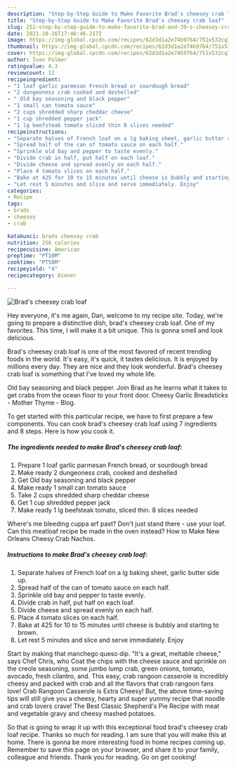 ```yaml
---
description: "Step-by-Step Guide to Make Favorite Brad's cheesey crab loaf"
title: "Step-by-Step Guide to Make Favorite Brad's cheesey crab loaf"
slug: 252-step-by-step-guide-to-make-favorite-brad-and-39-s-cheesey-crab-loaf
date: 2021-10-16T17:46:46.217Z
image: https://img-global.cpcdn.com/recipes/62d3d1a2e74b9764/751x532cq70/brads-cheesey-crab-loaf-recipe-main-photo.jpg
thumbnail: https://img-global.cpcdn.com/recipes/62d3d1a2e74b9764/751x532cq70/brads-cheesey-crab-loaf-recipe-main-photo.jpg
cover: https://img-global.cpcdn.com/recipes/62d3d1a2e74b9764/751x532cq70/brads-cheesey-crab-loaf-recipe-main-photo.jpg
author: Ivan Palmer
ratingvalue: 4.3
reviewcount: 12
recipeingredient:
- "1 loaf garlic parmesan French bread or sourdough bread"
- "2 dungeoness crab cooked and deshelled"
- " Old bay seasoning and black pepper"
- "1 small can tomato sauce"
- "2 cups shredded sharp cheddar cheese"
- "1 cup shredded pepper jack"
- "1 lg beefsteak tomato sliced thin 8 slices needed"
recipeinstructions:
- "Separate halves of French loaf on a lg baking sheet, garlic butter side up."
- "Spread half of the can of tomato sauce on each half."
- "Sprinkle old bay and pepper to taste evenly."
- "Divide crab in half, put half on each loaf."
- "Divide cheese and spread evenly on each half."
- "Place 4 tomato slices on each half."
- "Bake at 425 for 10 to 15 minutes until cheese is bubbly and starting to brown."
- "Let rest 5 minutes and slice and serve immediately. Enjoy"
categories:
- Recipe
tags:
- brads
- cheesey
- crab

katakunci: brads cheesey crab 
nutrition: 256 calories
recipecuisine: American
preptime: "PT10M"
cooktime: "PT58M"
recipeyield: "4"
recipecategory: Dinner

---
```



![Brad&#39;s cheesey crab loaf](https://img-global.cpcdn.com/recipes/62d3d1a2e74b9764/751x532cq70/brads-cheesey-crab-loaf-recipe-main-photo.jpg)

Hey everyone, it's me again, Dan, welcome to my recipe site. Today, we're going to prepare a distinctive dish, brad&#39;s cheesey crab loaf. One of my favorites. This time, I will make it a bit unique. This is gonna smell and look delicious.

Brad&#39;s cheesey crab loaf is one of the most favored of recent trending foods in the world. It's easy, it's quick, it tastes delicious. It is enjoyed by millions every day. They are nice and they look wonderful. Brad&#39;s cheesey crab loaf is something that I've loved my whole life.

Old bay seasoning and black pepper. Join Brad as he learns what it takes to get crabs from the ocean floor to your front door. Cheesy Garlic Breadsticks - Mother Thyme - Blog.


To get started with this particular recipe, we have to first prepare a few components. You can cook brad&#39;s cheesey crab loaf using 7 ingredients and 8 steps. Here is how you cook it.

<!--inarticleads1-->

##### The ingredients needed to make Brad&#39;s cheesey crab loaf:

1. Prepare 1 loaf garlic parmesan French bread, or sourdough bread
1. Make ready 2 dungeoness crab, cooked and deshelled
1. Get  Old bay seasoning and black pepper
1. Make ready 1 small can tomato sauce
1. Take 2 cups shredded sharp cheddar cheese
1. Get 1 cup shredded pepper jack
1. Make ready 1 lg beefsteak tomato, sliced thin. 8 slices needed


Where&#39;s me bleeding cuppa arf past? Don&#39;t just stand there - use your loaf. Can this meatloaf recipe be made in the oven instead? How to Make New Orleans Cheesy Crab Nachos. 

<!--inarticleads2-->

##### Instructions to make Brad&#39;s cheesey crab loaf:

1. Separate halves of French loaf on a lg baking sheet, garlic butter side up.
1. Spread half of the can of tomato sauce on each half.
1. Sprinkle old bay and pepper to taste evenly.
1. Divide crab in half, put half on each loaf.
1. Divide cheese and spread evenly on each half.
1. Place 4 tomato slices on each half.
1. Bake at 425 for 10 to 15 minutes until cheese is bubbly and starting to brown.
1. Let rest 5 minutes and slice and serve immediately. Enjoy


Start by making that manchego queso dip. &#34;It&#39;s a great, meltable cheese,&#34; says Chef Chris, who Coat the chips with the cheese sauce and sprinkle on the creole seasoning, some jumbo lump crab, green onions, tomato, avocado, fresh cilantro, and. This easy, crab rangoon casserole is incredibly cheesy and packed with crab and all the flavors that crab rangoon fans love! Crab Rangoon Casserole is Extra Cheesy! But, the above time-saving tips will still give you a cheesy, hearty and super yummy recipe that noodle and crab lovers crave! The Best Classic Shepherd&#39;s Pie Recipe with meat and vegetable gravy and cheesy mashed potatoes. 

So that is going to wrap it up with this exceptional food brad&#39;s cheesey crab loaf recipe. Thanks so much for reading. I am sure that you will make this at home. There is gonna be more interesting food in home recipes coming up. Remember to save this page on your browser, and share it to your family, colleague and friends. Thank you for reading. Go on get cooking!
